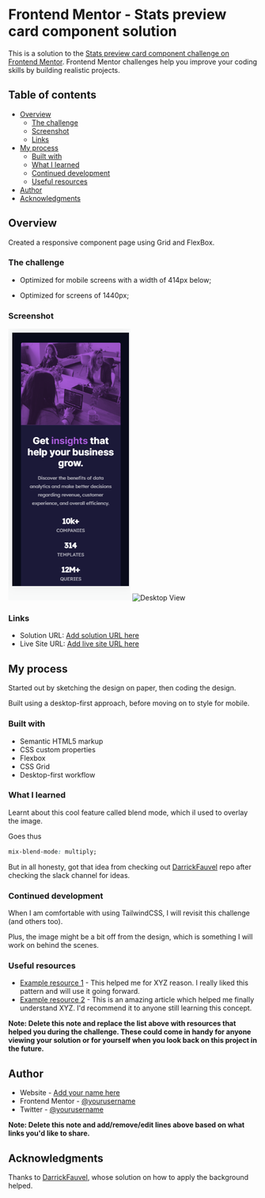 # Frontend Mentor - Stats preview card component solution

This is a solution to the [Stats preview card component challenge on Frontend Mentor](https://www.frontendmentor.io/challenges/stats-preview-card-component-8JqbgoU62). Frontend Mentor challenges help you improve your coding skills by building realistic projects.

## Table of contents

- [Overview](#overview)
  - [The challenge](#the-challenge)
  - [Screenshot](#screenshot)
  - [Links](#links)
- [My process](#my-process)
  - [Built with](#built-with)
  - [What I learned](#what-i-learned)
  - [Continued development](#continued-development)
  - [Useful resources](#useful-resources)
- [Author](#author)
- [Acknowledgments](#acknowledgments)

## Overview

Created a responsive component page using Grid and FlexBox.

### The challenge

- Optimized for mobile screens with a width of 414px below;

- Optimized for screens of 1440px;

### Screenshot

![Mobile View](./images/iphoneX.png)
![Desktop View](./images/13-inch-macbook-air-0-1440%20%C3%97%20900.png)

### Links

- Solution URL: [Add solution URL here](https://github.com/meistens/Basic-Component-Page-2/tree/master/stats-preview-card-component-main)
- Live Site URL: [Add live site URL here](https://basic-component-page-2.vercel.app)

## My process

Started out by sketching the design on paper, then coding the design.

Built using a desktop-first approach, before moving on to style for mobile.

### Built with

- Semantic HTML5 markup
- CSS custom properties
- Flexbox
- CSS Grid
- Desktop-first workflow

### What I learned

Learnt about this cool feature called blend mode, which iI used to overlay the image.

Goes thus

```CSS
mix-blend-mode: multiply;
```

But in all honesty, got that idea from checking out [DarrickFauvel](https://www.github.com/DarrickFauvel/fem07-stats-preview-card-component) repo after checking the slack channel for ideas.

### Continued development

When I am comfortable with using TailwindCSS, I will revisit this challenge (and others too).

Plus, the image might be a bit off from the design, which is something I will work on behind the scenes.

### Useful resources

- [Example resource 1](https://www.example.com) - This helped me for XYZ reason. I really liked this pattern and will use it going forward.
- [Example resource 2](https://www.example.com) - This is an amazing article which helped me finally understand XYZ. I'd recommend it to anyone still learning this concept.

**Note: Delete this note and replace the list above with resources that helped you during the challenge. These could come in handy for anyone viewing your solution or for yourself when you look back on this project in the future.**

## Author

- Website - [Add your name here](https://www.your-site.com)
- Frontend Mentor - [@yourusername](https://www.frontendmentor.io/profile/yourusername)
- Twitter - [@yourusername](https://www.twitter.com/yourusername)

**Note: Delete this note and add/remove/edit lines above based on what links you'd like to share.**

## Acknowledgments

Thanks to [DarrickFauvel](https://www.github.com/DarrickFauvel/fem07-stats-preview-card-component), whose solution on how to apply the background helped.
